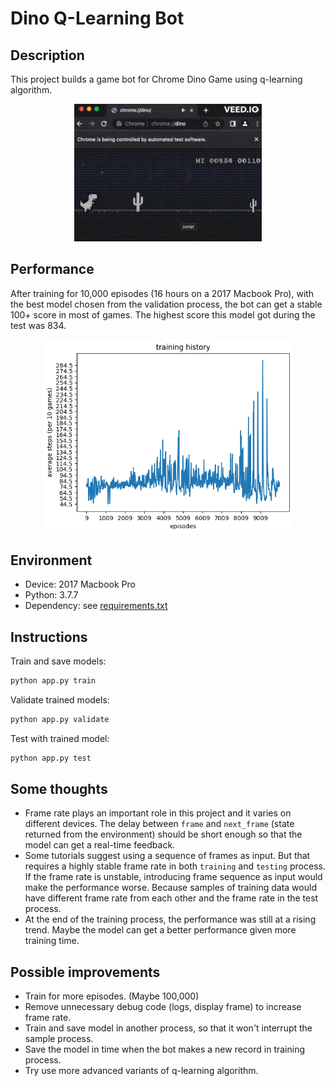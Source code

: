 # Dino Q-Learning Bot

## Description

This project builds a game bot for Chrome Dino Game using q-learning algorithm.

<p align="center">
  <img src="assets/gameplay.gif" width="300">
</p>

## Performance

After training for 10,000 episodes (16 hours on a 2017 Macbook Pro), with the best model chosen from the validation process, the bot can get a stable 100+ score in most of games. The highest score this model got during the test was 834.

<p align="center">
  <img src="assets/train_history.png" align="center" width="400">
</p>

## Environment

- Device: 2017 Macbook Pro
- Python: 3.7.7
- Dependency: see [requirements.txt](requirements.txt)

## Instructions

Train and save models:

```python
python app.py train
```

Validate trained models:

```python
python app.py validate
```

Test with trained model:

```python
python app.py test
```

## Some thoughts

- Frame rate plays an important role in this project and it varies on different devices. The delay between `frame` and `next_frame` (state returned from the environment) should be short enough so that the model can get a real-time feedback.
- Some tutorials suggest using a sequence of frames as input. But that requires a highly stable frame rate in both `training` and `testing` process. If the frame rate is unstable, introducing frame sequence as input would make the performance worse. Because samples of training data would have different frame rate from each other and the frame rate in the test process.
- At the end of the training process, the performance was still at a rising trend. Maybe the model can get a better performance given more training time.

## Possible improvements

- Train for more episodes. (Maybe 100,000)
- Remove unnecessary debug code (logs, display frame) to increase frame rate.
- Train and save model in another process, so that it won't interrupt the sample process.
- Save the model in time when the bot makes a new record in training process.
- Try use more advanced variants of q-learning algorithm.
